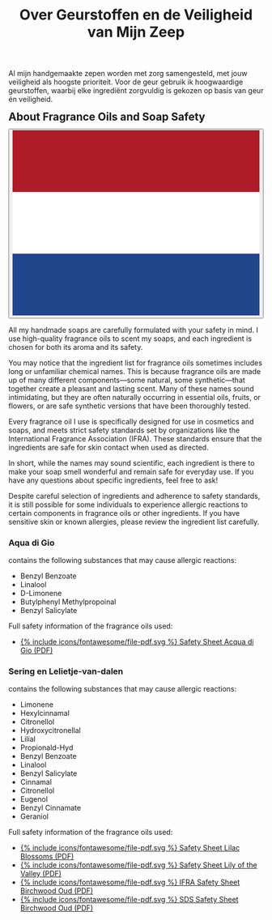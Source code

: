 ﻿---
title: "Over Geurstoffen en de Veiligheid van Mijn Zeep"
layout: single
author_profile: true
excerpt_separator: <!--more-->
header:
    overlay_image: random
    overlay_filter: 0.3
    teaser: /assets/images/teaser/fragrance.webp
comments: true
tags: zeep
---  
  Al mijn handgemaakte zepen worden met zorg samengesteld, met jouw veiligheid als hoogste prioriteit. Voor de geur gebruik ik hoogwaardige geurstoffen, waarbij elke ingrediënt zorgvuldig is gekozen op basis van geur én veiligheid.
<!--more-->
<style>
.page__content > p:first-child {
  display: none;
}
</style>

<div class="lang-content lang-nl" style="display:none;">
  <div class="lang-header">
    <h2 style="margin: 0.5em 0 0.5em;">Over Geurstoffen en de Veiligheid van Mijn Zeep</h2>
    <div class="lang-switcher">
      <button id="lang-toggle" onclick="toggleLang()">
        <img id="lang-flag" src="/assets/images/ui/gb.svg" alt="English flag">
      </button>
    </div>
  </div>
  <p>
  
    Al mijn handgemaakte zepen worden met zorg samengesteld, met jouw veiligheid als hoogste prioriteit. Voor de geur gebruik ik hoogwaardige geurstoffen, waarbij elke ingrediënt zorgvuldig is gekozen op basis van geur én veiligheid.
  </p>
  <p>
    Je zult misschien merken dat de ingrediëntenlijst van geurstoffen soms lange of onbekende chemische namen bevat. Dit komt doordat geurstoffen bestaan uit veel verschillende componenten—sommige natuurlijk, sommige synthetisch—die samen zorgen voor een aangename en langdurige geur. Veel van deze namen klinken misschien spannend, maar ze komen vaak van nature voor in etherische oliën, fruit of bloemen, of het zijn veilige synthetische varianten die uitgebreid zijn getest.
  </p>
  <p>
    Elke geurstof die ik gebruik is speciaal ontwikkeld voor gebruik in cosmetica en zeep, en voldoet aan strenge veiligheidsnormen van organisaties zoals de International Fragrance Association (IFRA). Deze normen zorgen ervoor dat de ingrediënten veilig zijn voor contact met de huid, mits ze op de juiste manier worden gebruikt.
  </p>
  <p>
    Kortom: hoewel de namen soms wetenschappelijk klinken, zijn alle ingrediënten zorgvuldig gekozen om jouw zeep heerlijk te laten ruiken én veilig te houden voor dagelijks gebruik. Heb je vragen over specifieke ingrediënten? Laat het gerust weten!
  </p>
  <p>
    Ondanks de zorgvuldige selectie van ingrediënten en het naleven van veiligheidsnormen, is het mogelijk dat sommige mensen allergische reacties krijgen op bepaalde bestanddelen in geurstoffen of andere ingrediënten. Heb je een gevoelige huid of bekende allergieën? Bekijk dan de ingrediëntenlijst goed.
  </p>

  <h3>Aqua di Gio</h3>
  <p class="sc">
    Bevat de volgende stoffen die mogelijk allergische reacties kunnen veroorzaken:
  </p>
  <ul class="allergen-list">
    <li>Benzyl Benzoate</li>
    <li>Linalool</li>
    <li>D-Limonene</li>
    <li>Butylphenyl Methylpropoinal</li>
    <li>Benzyl Salicylate</li>
  </ul>
  <p>
    Volledige veiligheidsinformatie van de gebruikte parfum olieën:
  </p>
  <ul class="allergen-list">
    <li>
      <a class="allergen-url" href="/assets/pdf/aquadigio/Dossier_Fragrance-oil-–-Acqua-Di-Gio-Inspired.pdf" target="_blank" rel="noopener" title="Dossier_Fragrance-oil-–-Acqua-Di-Gio-Inspired.pdf"><span class="icon-pdf" aria-hidden="true">{% include icons/fontawesome/file-pdf.svg %}</span> Veiligheidsinformatie Acqua di Gio (PDF)</a>
    </li>
  </ul>

  <h3>Sering en Lelietje-van-dalen</h3>
  <p class="sc">
    Bevat de volgende stoffen die mogelijk allergische reacties kunnen veroorzaken:
  </p>
  <ul class="allergen-list">
    <li>Limonene</li>
    <li>Hexylcinnamal</li>
    <li>Citronellol</li>
    <li>Hydroxycitronellal</li>
    <li>Lilial</li>
    <li>Propionald-Hyd</li>
    <li>Benzyl Benzoate</li>
    <li>Linalool</li>
    <li>Benzyl Salicylate</li>
    <li>Cinnamal</li>
    <li>Citronellol</li>
    <li>Eugenol</li>
    <li>Benzyl Cinnamate</li>
    <li>Geraniol</li>
  </ul>
  <p>
    Volledige veiligheidsinformatie van de gebruikte parfum olieën:
  </p>
  <ul class="allergen-list">
    <li>
      <a class="allergen-url" href="/assets/pdf/sering/80400-DOSSIER-engels-PARFUM-LILAC-BLOSSOMS-1.pdf" target="_blank" rel="noopener" title="80400-DOSSIER-engels-PARFUM-LILAC-BLOSSOMS-1.pdf"><span class="icon-pdf" aria-hidden="true">{% include icons/fontawesome/file-pdf.svg %}</span> Veiligheidsinformatie Lilac Blossoms (PDF)</a>
    </li>
    <li>
      <a class="allergen-url" href="/assets/pdf/sering/Dossier_Fragrance-Oil-–-Lily-of-the-Valley.pdf" target="_blank" rel="noopener" title="Dossier_Fragrance-Oil-–-Lily-of-the-Valley.pdf"><span class="icon-pdf" aria-hidden="true">{% include icons/fontawesome/file-pdf.svg %}</span> Veiligheidsinformatie Lily of the Valley (PDF)</a>
    </li>
    <li>
      <a class="allergen-url" href="/assets/pdf/sering/ifra_eu_prop65_V000224_BIRCHWOOD_OUD_FRAGRANCE_OIL-1.pdf" target="_blank" rel="noopener" title="ifra_eu_prop65_V000224_BIRCHWOOD_OUD_FRAGRANCE_OIL-1.pdf"><span class="icon-pdf" aria-hidden="true">{% include icons/fontawesome/file-pdf.svg %}</span> IFRA Veiligheidsblad Birchwood Oud (PDF)</a>
    </li>
    <li>
      <a class="allergen-url" href="/assets/pdf/sering/SDS_V000224_BIRCHWOOD_OUD_FRAGRANCE_OIL-1.pdf" target="_blank" rel="noopener" title="SDS_V000224_BIRCHWOOD_OUD_FRAGRANCE_OIL-1.pdf"><span class="icon-pdf" aria-hidden="true">{% include icons/fontawesome/file-pdf.svg %}</span> SDS Veiligheidsblad Birchwood Oud (PDF)</a>
    </li>
  </ul>
</div>

<div class="lang-content lang-en">
  <div class="lang-header">
    <h2 style="margin: 0.5em 0 0.5em;">About Fragrance Oils and Soap Safety</h2>
    <div class="lang-switcher">
      <button id="lang-toggle" onclick="toggleLang()">
        <img id="lang-flag" src="/assets/images/ui/nl.svg" alt="Dutch flag">
      </button>
    </div>
  </div>
  <p>
  
  All my handmade soaps are carefully formulated with your safety in mind. I use high-quality fragrance oils to scent my soaps, and each ingredient is chosen for both its aroma and its safety.
   </p>
  <p>
  You may notice that the ingredient list for fragrance oils sometimes includes long or unfamiliar chemical names. This is because fragrance oils are made up of many different components—some natural, some synthetic—that together create a pleasant and lasting scent. Many of these names sound intimidating, but they are often naturally occurring in essential oils, fruits, or flowers, or are safe synthetic versions that have been thoroughly tested.
   </p>
  <p>
  Every fragrance oil I use is specifically designed for use in cosmetics and soaps, and meets strict safety standards set by organizations like the International Fragrance Association (IFRA). These standards ensure that the ingredients are safe for skin contact when used as directed.
   </p>
  <p>
  In short, while the names may sound scientific, each ingredient is there to make your soap smell wonderful and remain safe for everyday use. If you have any questions about specific ingredients, feel free to ask!
   </p>
  <p>
  Despite careful selection of ingredients and adherence to safety standards, it is still possible for some individuals to experience allergic reactions to certain components in fragrance oils or other ingredients. If you have sensitive skin or known allergies, please review the ingredient list carefully.
   </p>
  <p>

  <h3>Aqua di Gio</h3> 
  <p class="sc">
  contains the following substances that may cause allergic reactions:
  </p> 
  <ul class="allergen-list">
    <li>Benzyl Benzoate</li>
    <li>Linalool</li>
    <li>D-Limonene</li>
    <li>Butylphenyl Methylpropoinal</li>
    <li>Benzyl Salicylate</li>
   </ul>
 
  <p>
  Full safety information of the fragrance oils used:
  </p>
  <ul class="allergen-list">
    <li>
      <a class="allergen-url" href="/assets/pdf/aquadigio/Dossier_Fragrance-oil-–-Acqua-Di-Gio-Inspired.pdf" target="_blank" rel="noopener" title="Dossier_Fragrance-oil-–-Acqua-Di-Gio-Inspired.pdf"><span class="icon-pdf" aria-hidden="true">{% include icons/fontawesome/file-pdf.svg %}</span> Safety Sheet Acqua di Gio (PDF)</a>
    </li>
  </ul>

 <h3> Sering en Lelietje-van-dalen</h3>
 <p class="sc">
  contains the following substances that may cause allergic reactions:
  </p>
<ul class="allergen-list">
    <li>Limonene</li>
    <li>Hexylcinnamal</li>
    <li>Citronellol</li>
    <li>Hydroxycitronellal</li>
    <li>Lilial</li>
    <li>Propionald-Hyd</li>
    <li>Benzyl Benzoate</li>
    <li>Linalool</li>
    <li>Benzyl Salicylate</li>
    <li>Cinnamal</li>
    <li>Citronellol</li>
    <li>Eugenol</li>
    <li>Benzyl Cinnamate</li>
    <li>Geraniol</li>
</ul>
  
  <p>
  Full safety information of the fragrance oils used:</p>
  
<ul class="allergen-list">
    <li>
        <a class="allergen-url" href="/assets/pdf/sering/80400-DOSSIER-engels-PARFUM-LILAC-BLOSSOMS-1.pdf" target="_blank" rel="noopener" title="80400-DOSSIER-engels-PARFUM-LILAC-BLOSSOMS-1.pdf"><span class="icon-pdf" aria-hidden="true">{% include icons/fontawesome/file-pdf.svg %}</span> Safety Sheet Lilac Blossoms (PDF)</a>
    </li>
    <li>
        <a class="allergen-url" href="/assets/pdf/sering/Dossier_Fragrance-Oil-–-Lily-of-the-Valley.pdf" target="_blank" rel="noopener" title="Dossier_Fragrance-Oil-–-Lily-of-the-Valley.pdf"><span class="icon-pdf" aria-hidden="true">{% include icons/fontawesome/file-pdf.svg %}</span> Safety Sheet Lily of the Valley (PDF)</a>
    </li>
    <li>
        <a class="allergen-url" href="/assets/pdf/sering/ifra_eu_prop65_V000224_BIRCHWOOD_OUD_FRAGRANCE_OIL-1.pdf" target="_blank" rel="noopener" title="ifra_eu_prop65_V000224_BIRCHWOOD_OUD_FRAGRANCE_OIL-1.pdf"><span class="icon-pdf" aria-hidden="true">{% include icons/fontawesome/file-pdf.svg %}</span> IFRA Safety Sheet Birchwood Oud (PDF)</a>
    </li>
    <li>
        <a class="allergen-url" href="/assets/pdf/sering/SDS_V000224_BIRCHWOOD_OUD_FRAGRANCE_OIL-1.pdf" target="_blank" rel="noopener" title="SDS_V000224_BIRCHWOOD_OUD_FRAGRANCE_OIL-1.pdf"><span class="icon-pdf" aria-hidden="true">{% include icons/fontawesome/file-pdf.svg %}</span> SDS Safety Sheet Birchwood Oud (PDF)</a>
    </li>
</ul>
</p>
</div>
